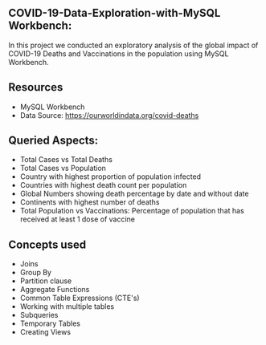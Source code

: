 ## COVID-19-Data-Exploration-with-MySQL Workbench: 

In this project we conducted an exploratory analysis of the global impact of COVID-19 Deaths and Vaccinations in the population using MySQL Workbench.

## Resources

- MySQL Workbench
- Data Source: https://ourworldindata.org/covid-deaths


## Queried Aspects: 

- Total Cases vs Total Deaths
- Total Cases vs Population
- Country with highest proportion of population infected
- Countries with highest death count per population
- Global Numbers showing death percentage by date and without date 
- Continents with highest number of deaths
- Total Population vs Vaccinations: Percentage of population that has received at least 1 dose of vaccine


## Concepts used

- Joins
- Group By
- Partition clause
- Aggregate Functions
- Common Table Expressions (CTE's)
- Working with multiple tables
- Subqueries
- Temporary Tables
- Creating Views
